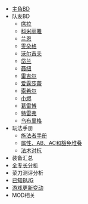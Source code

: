 * [主角BD](Wotr/Wotr-BD-Ldr/)
* 队友BD
  * [席拉](Wotr/Wotr-BD-Tm8/Seelah)
  * [科米丽雅](/Wotr/Wotr-BD-Tm8/Camellia)
  * [兰恩](/Wotr/Wotr-BD-Tm8/Lann)
  * [雯朵格](/Wotr/Wotr-BD-Tm8/Wenduag)
  * [沃尔吉夫](/Wotr/Wotr-BD-Tm8/Woljif)
  * [岱兰](/Wotr/Wotr-BD-Tm8/Daeran)
  * [聂纽](/Wotr/Wotr-BD-Tm8/Nenio)
  * [雷吉尔](/Wotr/Wotr-BD-Tm8/Regill)
  * [爱露莎蕾](/Wotr/Wotr-BD-Tm8/Arueshalae)
  * [索希尔](/Wotr/Wotr-BD-Tm8/Sosiel)
  * [小烬](/Wotr/Wotr-BD-Tm8/Ember)
  * [葛雷博](/Wotr/Wotr-BD-Tm8/Greybor)
  * [特雷弗](/Wotr/Wotr-BD-Tm8/Trever)
  * [乌布里格](/Wotr/Wotr-BD-Tm8/Ulbrig)
* 玩法手册
  * [施法者手册](/Wotr/Wotr-Analysis-Spell/)
  * [属性、AB、AC和豁免堆叠](/Wotr/Wotr-Buff/Wotr-Buff)
  * [法术对抗](/Wotr/Wotr-Buff/Wotr-Anti-Spell)
* 装备汇总
* [全专长分析](/Wotr/Wotr-Analysis-Feature/)
* 菜刀测评分析
* [已知BUG](/Wotr/Wotr-Bug-Statistics)
* [游戏更新变动](/Wotr/Wotr-Bug-Statistics)
* MOD相关

